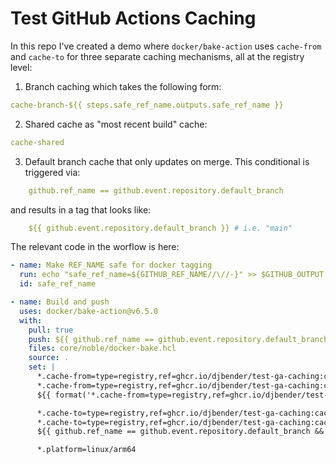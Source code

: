 # Test GitHub Actions Caching

In this repo I've created a demo where `docker/bake-action` uses `cache-from` and `cache-to` for three separate caching mechanisms, all at the registry level:

1. Branch caching which takes the following form:

```yaml
cache-branch-${{ steps.safe_ref_name.outputs.safe_ref_name }}
```

2. Shared cache as "most recent build" cache:

```yaml
cache-shared
```

3. Default branch cache that only updates on merge. This conditional is triggered via:

```yaml
    github.ref_name == github.event.repository.default_branch
```

and results in a tag that looks like:

```yaml
    ${{ github.event.repository.default_branch }} # i.e. "main"
```

The relevant code in the worflow is here:

```yaml
- name: Make REF_NAME safe for docker tagging
  run: echo "safe_ref_name=${GITHUB_REF_NAME//\//-}" >> $GITHUB_OUTPUT
  id: safe_ref_name

- name: Build and push
  uses: docker/bake-action@v6.5.0
  with:
    pull: true
    push: ${{ github.ref_name == github.event.repository.default_branch }}
    files: core/noble/docker-bake.hcl
    source: .
    set: |
      *.cache-from=type=registry,ref=ghcr.io/djbender/test-ga-caching:cache-branch-${{ steps.safe_ref_name.outputs.safe_ref_name }}
      *.cache-from=type=registry,ref=ghcr.io/djbender/test-ga-caching:cache-shared
      ${{ format('*.cache-from=type=registry,ref=ghcr.io/djbender/test-ga-caching:{0}', github.event.repository.default_branch) }}

      *.cache-to=type=registry,ref=ghcr.io/djbender/test-ga-caching:cache-branch-${{ steps.safe_ref_name.outputs.safe_ref_name }},compression=zstd
      *.cache-to=type=registry,ref=ghcr.io/djbender/test-ga-caching:cache-shared,compression=zstd
      ${{ github.ref_name == github.event.repository.default_branch && format('*.cache-to=type=registry,ref=ghcr.io/djbender/test-ga-caching:{0}', github.event.repository.default_branch) || '' }}

      *.platform=linux/arm64
```

